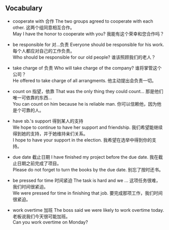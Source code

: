 ## Vocabulary
* cooperate with 合作
The two groups agreed to cooperate with each other. 这两个组同意相互合作。  
May I have the honor to cooperate with you? 我能有这个荣幸和您合作吗？  

* be responsible for 对...负责
Everyone should be responsible for his work. 每个人都应对自己的工作负责。  
Who should be responsible for our old people? 谁该照顾我们的老人？  

* take charge of 负责
Who will take charge of the company?  谁将掌管这个公司？  
He offered to take charge of all arrangments. 他主动提出会负责一切。  

* count on 指望，依靠
That was the only thing they could count... 那是他们唯一可依靠的东西...   
You can count on him because he is reliable man.  你可以信赖他，因为他是个可靠的人。   

* have sb.'s support 得到某人的支持  
We hope to continue to have her support and friendship. 我们希望能继续得到她的支持，并于她维持亲们关系。  
I hope to have your support in the election. 我希望在选举中得到你的支持。  

* due date 截止日期
I have finished my project before the due date. 我在截止日期之前完成了项目。  
Please do not forget to turn the books by the due date. 别忘了按时还书。  

* be pressed for time 时间紧迫
The task is hard and we ... 这项任务很难，我们时间很紧迫。   
We were pressed for time in finishing that job. 要完成那项工作，我们时间很紧迫。  

* work overtime 加班
The boss said we were likely to work overtime today. 老板说我们今天很可能加班。  
Can you work overtime on Monday? 
